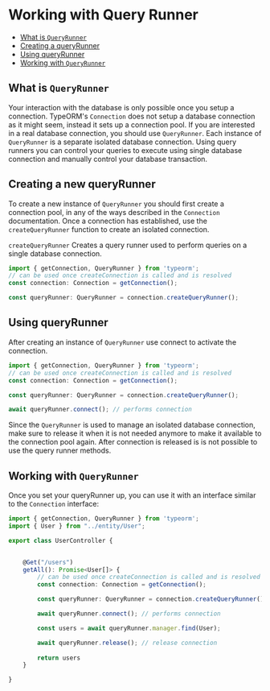 # Working with Query Runner

* [What is `QueryRunner`](#what-is-queryrunner)
* [Creating a queryRunner](#creating-a-new-queryrunner)
* [Using queryRunner](#using-queryrunner)
* [Working with `QueryRunner`](#working-with-queryrunner)
    
## What is `QueryRunner`

Your interaction with the database is only possible once you setup a connection.
TypeORM's `Connection` does not setup a database connection as it might seem, instead it sets up a connection pool.
If you are interested in a real database connection, you should use `QueryRunner`.
Each instance of `QueryRunner` is a separate isolated database connection. Using query runners you can control your queries to execute using single database connection and
manually control your database transaction.

## Creating a new queryRunner

To create a new instance of `QueryRunner` you should first create a connection pool, in any of the ways described in the `Connection` documentation. Once a connection has established, use the `createQueryRunner` function to create an isolated connection.

`createQueryRunner` Creates a query runner used to perform queries on a single database connection.
 

```typescript
import { getConnection, QueryRunner } from 'typeorm';
// can be used once createConnection is called and is resolved
const connection: Connection = getConnection();

const queryRunner: QueryRunner = connection.createQueryRunner();
```
## Using queryRunner

After creating an instance of `QueryRunner` use connect to activate the connection.

```typescript
import { getConnection, QueryRunner } from 'typeorm';
// can be used once createConnection is called and is resolved
const connection: Connection = getConnection();

const queryRunner: QueryRunner = connection.createQueryRunner();

await queryRunner.connect(); // performs connection
```

Since the `QueryRunner` is used to manage an isolated database connection, make sure to release it when it is not needed anymore to make it available to the connection pool again. After connection is released is is not possible to use the query runner methods.

## Working with `QueryRunner`

Once you set your queryRunner up, you can use it with an interface similar to the `Connection` interface:

```typescript
import { getConnection, QueryRunner } from 'typeorm';
import { User } from "../entity/User";

export class UserController {


    @Get("/users")
    getAll(): Promise<User[]> {
		// can be used once createConnection is called and is resolved
		const connection: Connection = getConnection();

		const queryRunner: QueryRunner = connection.createQueryRunner();

		await queryRunner.connect(); // performs connection

        const users = await queryRunner.manager.find(User);

		await queryRunner.release(); // release connection
		
		return users
    }

}
```
